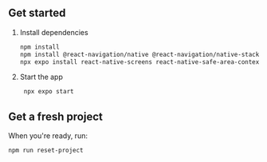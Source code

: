
## Get started

1. Install dependencies

   ```bash
   npm install
   npm install @react-navigation/native @react-navigation/native-stack
   npx expo install react-native-screens react-native-safe-area-context
   ```

2. Start the app

   ```bash
    npx expo start
   ```

## Get a fresh project

When you're ready, run:

```bash
npm run reset-project
```
